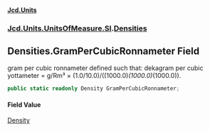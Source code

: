 #### [Jcd.Units](index.md 'index')
### [Jcd.Units.UnitsOfMeasure.SI](Jcd.Units.UnitsOfMeasure.SI.md 'Jcd.Units.UnitsOfMeasure.SI').[Densities](Densities.md 'Jcd.Units.UnitsOfMeasure.SI.Densities')

## Densities.GramPerCubicRonnameter Field

gram per cubic ronnameter defined such that: dekagram per cubic yottameter = g/Rm³ ×
(1.0/10.0)/((1000.0)*(1000.0)*(1000.0)).

```csharp
public static readonly Density GramPerCubicRonnameter;
```

#### Field Value
[Density](Density.md 'Jcd.Units.UnitTypes.Density')